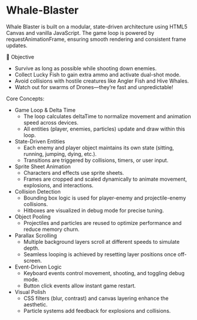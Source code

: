 # Whale-Blaster
Whale Blaster is built on a modular, state-driven architecture using HTML5 Canvas and vanilla JavaScript. The game loop is powered by requestAnimationFrame, ensuring smooth rendering and consistent frame updates.

🧩 Objective
- Survive as long as possible while shooting down enemies.
- Collect Lucky Fish to gain extra ammo and activate dual-shot mode.
- Avoid collisions with hostile creatures like Angler Fish and Hive Whales.
- Watch out for swarms of Drones—they’re fast and unpredictable!

Core Concepts:
- Game Loop & Delta Time
  - The loop calculates deltaTime to normalize movement and animation speed across devices.
  - All entities (player, enemies, particles) update and draw within this loop.
- State-Driven Entities
  - Each enemy and player object maintains its own state (sitting, running, jumping, dying, etc.).
  - Transitions are triggered by collisions, timers, or user input.
- Sprite Sheet Animation
  - Characters and effects use sprite sheets.
  - Frames are cropped and scaled dynamically to animate movement, explosions, and interactions.
- Collision Detection
  - Bounding box logic is used for player-enemy and projectile-enemy collisions.
  - Hitboxes are visualized in debug mode for precise tuning.
- Object Pooling
  - Projectiles and particles are reused to optimize performance and reduce memory churn.
- Parallax Scrolling
  - Multiple background layers scroll at different speeds to simulate depth.
  - Seamless looping is achieved by resetting layer positions once off-screen.
- Event-Driven Logic
  - Keyboard events control movement, shooting, and toggling debug mode.
  - Button click events allow instant game restart.
- Visual Polish
  - CSS filters (blur, contrast) and canvas layering enhance the aesthetic.
  - Particle systems add feedback for explosions and collisions.

